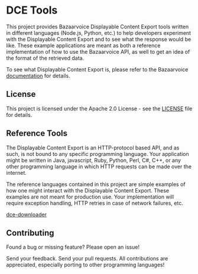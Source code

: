 # DCE Tools

This project provides Bazaarvoice Displayable Content Export tools written in different languages (Node.js, Python, etc.) to help developers experiment with the Displayable Content Export and to see what the response would be like. These example applications are meant as both a reference implementation of how to use the Bazaarvoice API, as well to get an idea of the format of the retrieved data.

To see what Displayable Content Export is, please refer to the Bazaarvoice [documentation](https://developer.bazaarvoice.com/displayable-content-export) for details.

## License
This project is licensed under the Apache 2.0 License - see the [LICENSE](LICENSE) file for details.

## Reference Tools
The Displayable Content Export is an HTTP-protocol based API, and as such, is not bound to any specific programming language. Your application might be written in Java, javascript, Ruby, Python, Perl, C#, C++, or any other programming language in which HTTP requests can be made over the internet.

The reference languages contained in this project are simple examples of how one might interact with the Displayable Content Export. These examples are not meant for production use. Your implementation will require exception handling, HTTP retries in case of network failures, etc.

[dce-downloader](code/dce-downloader/README.MD)

## Contributing
Found a bug or missing feature? Please open an issue!

Send your feedback. Send your pull requests. All contributions are appreciated, especially porting to other programming languages!
